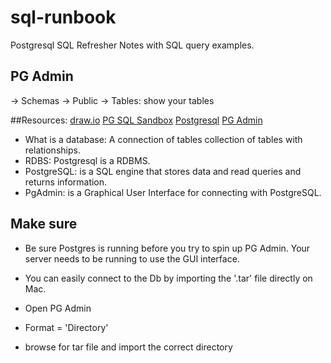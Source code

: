 # sql-runbook
Postgresql SQL Refresher Notes with SQL query examples.

## PG Admin
-> Schemas -> Public -> Tables: show your tables
 
 ##Resources:
[draw.io](https://www.drawio.com)
[PG SQL Sandbox](https://pg-sql.com)
[Postgresql](https://www.postgresql.org)
[PG Admin](https://www.pgadmin.org)

- What is a database: A connection of tables collection of tables with relationships.
- RDBS: Postgresql is a RDBMS.
- PostgreSQL: is a SQL engine that stores data and read queries and returns information.
- PgAdmin: is a Graphical User Interface for connecting with PostgreSQL.

## Make sure
- Be sure Postgres is running before you try to spin up PG Admin. Your server needs to be running to use the GUI interface. 

- You can easily connect to the Db by importing the '.tar' file directly on Mac. 
- Open PG Admin
- Format = 'Directory'
- browse for tar file and import the correct directory
